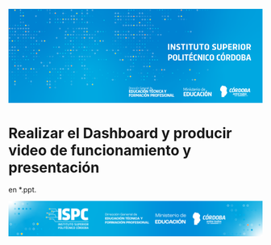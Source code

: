 ![Banner](/assets/BannerISPC.png)

# Realizar el Dashboard y producir video de funcionamiento y presentación
en *.ppt.


![Final](/assets/Curso%20ISPC%20final.png)